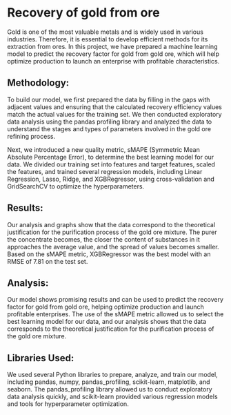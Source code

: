 # Recovery of gold from ore

Gold is one of the most valuable metals and is widely used in various industries. Therefore, it is essential to develop efficient methods for its extraction from ores. In this project, we have prepared a machine learning model to predict the recovery factor for gold from gold ore, which will help optimize production to launch an enterprise with profitable characteristics.

## Methodology:
To build our model, we first prepared the data by filling in the gaps with adjacent values and ensuring that the calculated recovery efficiency values match the actual values for the training set. We then conducted exploratory data analysis using the pandas profiling library and analyzed the data to understand the stages and types of parameters involved in the gold ore refining process.

Next, we introduced a new quality metric, sMAPE (Symmetric Mean Absolute Percentage Error), to determine the best learning model for our data. We divided our training set into features and target features, scaled the features, and trained several regression models, including Linear Regression, Lasso, Ridge, and XGBRegressor, using cross-validation and GridSearchCV to optimize the hyperparameters.

## Results:
Our analysis and graphs show that the data correspond to the theoretical justification for the purification process of the gold ore mixture. The purer the concentrate becomes, the closer the content of substances in it approaches the average value, and the spread of values becomes smaller. Based on the sMAPE metric, XGBRegressor was the best model with an RMSE of 7.81 on the test set.

## Analysis:
Our model shows promising results and can be used to predict the recovery factor for gold from gold ore, helping optimize production and launch profitable enterprises. The use of the sMAPE metric allowed us to select the best learning model for our data, and our analysis shows that the data corresponds to the theoretical justification for the purification process of the gold ore mixture.

## Libraries Used:
We used several Python libraries to prepare, analyze, and train our model, including pandas, numpy, pandas_profiling, scikit-learn, matplotlib, and seaborn. The pandas_profiling library allowed us to conduct exploratory data analysis quickly, and scikit-learn provided various regression models and tools for hyperparameter optimization.
